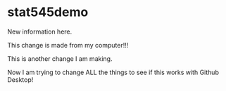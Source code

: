 # stat545demo

New information here.

This change is made from my computer!!!

This is another change I am making.

Now I am trying to change ALL the things to see if this works with Github Desktop!